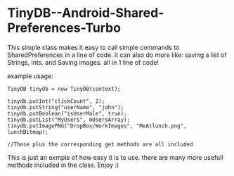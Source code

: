 TinyDB--Android-Shared-Preferences-Turbo
========================================

This simple class makes it easy to call simple commands to SharedPreferences in a line of code. it can also do more like: saving a list of Strings, ints. and Saving images. all in 1 line of code!

example usage:
```
TinyDB tinydb = new TinyDB(context);

tinydb.putInt("clickCount", 2);
tinydb.putString("userName", "john");
tinydb.putBoolean("isUserMale", true); 
tinydb.putList("MyUsers", mUsersArray);
tinydb.putImagePNG("DropBox/WorkImages", "MeAtlunch.png", lunchBitmap);

//These plus the corresponding get methods are all included
```

This is just an exmple of how easy it is to use. there are many more usefull methods included in the class. Enjoy :)
